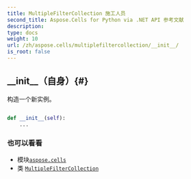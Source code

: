 ```yaml
---
title: MultipleFilterCollection 施工人员
second_title: Aspose.Cells for Python via .NET API 参考文献
description:
type: docs
weight: 10
url: /zh/aspose.cells/multiplefiltercollection/__init__/
is_root: false
---
```

##  \_\_init\_\_（自身）{#}
构造一个新实例。



```python

def __init__(self):
    ...
```





### 也可以看看
* 模块[`aspose.cells`](../../)
* 类 [`MultipleFilterCollection`](/cells/python-net/zh/aspose.cells/multiplefiltercollection)
